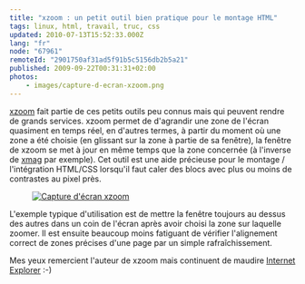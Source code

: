 ```yaml
---
title: "xzoom : un petit outil bien pratique pour le montage HTML"
tags: linux, html, travail, truc, css
updated: 2010-07-13T15:52:33.000Z
lang: "fr"
node: "67961"
remoteId: "2901750af31ad5f91b5c5156db2b5a21"
published: 2009-09-22T00:31:31+02:00
photos:
    - images/capture-d-ecran-xzoom.png
---
```


[xzoom](http://pwet.fr/man/linux/commandes/x2/xzoom) fait partie de ces petits outils peu connus mais qui peuvent rendre de grands services. xzoom permet de d'agrandir une zone de l'écran quasiment en temps réel, en d'autres termes, à partir du moment où une zone a été choisie (en glissant sur la zone à partie de sa fenêtre), la fenêtre de xzoom se met à jour en même temps que la zone concernée (à l'inverse de [xmag](http://pwet.fr/man/linux/commandes/x2/xmag) par exemple). Cet outil est une aide précieuse pour le montage / l'intégration HTML/CSS lorsqu'il faut caler des blocs avec plus ou moins de contrastes au pixel près.

<figure class="object-center"><a href="/images/capture-d-ecran-xzoom.png"><img loading="lazy" src="/images//capture-d-ecran-xzoom.png" alt="Capture d'écran xzoom">
</a></figure>


L'exemple typique d'utilisation est de mettre la fenêtre toujours au dessus des autres dans un coin de l'écran après avoir choisi la zone sur laquelle zoomer. Il est ensuite beaucoup moins fatiguant de vérifier l'alignement correct de zones précises d'une page par un simple rafraîchissement.


Mes yeux remercient l'auteur de xzoom mais continuent de maudire [Internet Explorer](/tag/internet-explorer) :-)

